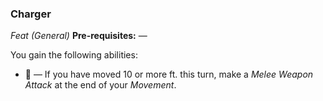 ### Charger
*Feat (General)*
**Pre-requisites:** —  

You gain the following abilities:
* 🔵 — If you have moved 10 or more ft. this turn, make a *Melee Weapon Attack* at the end of your *Movement*.